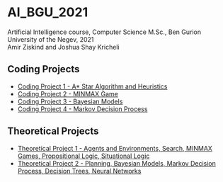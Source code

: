 # AI_BGU_2021

Artificial Intelligence course, Computer Science M.Sc., Ben Gurion University of the Negev, 2021\
Amir Ziskind and Joshua Shay Kricheli

## Coding Projects

  * [Coding Project 1 - A* Star Algorithm and Heuristics](https://github.com/krichelj/AI_BGU_2021/tree/master/coding_project_1)
  * [Coding Project 2 - MINMAX Game](https://github.com/krichelj/AI_BGU_2021/tree/master/coding_project_2)
  * [Coding Project 3 - Bayesian Models](https://github.com/krichelj/AI_BGU_2021/tree/master/coding_project_3)
  * [Coding Project 4 - Markov Decision Process](https://github.com/krichelj/AI_BGU_2021/tree/master/coding_project_4)

## Theoretical Projects

  * [Theoretical Project 1 - Agents and Environments, Search, MINMAX Games, Propositional Logic, Situational Logic](theoretical/Intro_to_AI_Theoretical_HW_1.pdf)
  * [Theoretical Project 2 - Planning, Bayesian Models, Markov Decision Process, Decision Trees, Neural Networks](theoretical/Intro_to_AI_Theoretical_HW_2.pdf)
